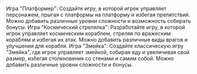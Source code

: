 Игра "Платформер": Создайте игру, в которой игрок управляет персонажем, прыгая с платформы на платформу и избегая препятствий. Можно добавить различные уровни сложности и возможность собирать бонусы.
Игра "Космический стрелялка": Разработайте игру, в которой игрок управляет космическим кораблем, стреляя по вражеским кораблям и избегая их атак. Можно добавить различные виды врагов и улучшения для корабля.
Игра "Змейка": Создайте классическую игру "Змейка", где игрок управляет змейкой, собирая еду и увеличивая свой размер, избегая столкновения со стенами и самим собой. Можно добавить различные уровни сложности и бонусы.

